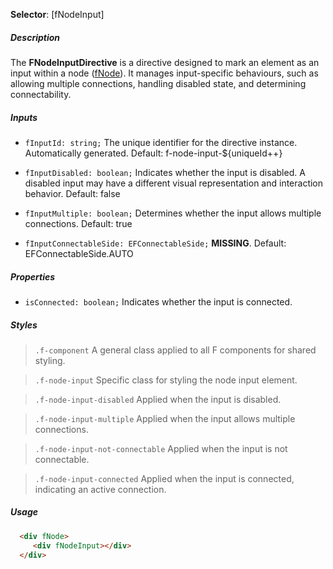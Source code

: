 ﻿**Selector**: [fNodeInput]

##### Description

The **FNodeInputDirective** is a directive designed to mark an element as an input within a node ([fNode](#FNodeDirective)). It manages input-specific behaviours, such as allowing multiple connections, handling disabled state, and determining connectability.

##### Inputs

* `fInputId: string;` The unique identifier for the directive instance. Automatically generated. Default: f-node-input-${uniqueId++}

* `fInputDisabled: boolean;` Indicates whether the input is disabled. A disabled input may have a different visual representation and interaction behavior. Default: false
* `fInputMultiple: boolean;` Determines whether the input allows multiple connections. Default: true
* `fInputConnectableSide: EFConnectableSide;` **MISSING**. Default: EFConnectableSide.AUTO

##### Properties

* `isConnected: boolean;` Indicates whether the input is connected.

##### Styles

> `.f-component` A general class applied to all F components for shared styling.

> `.f-node-input` Specific class for styling the node input element.

> `.f-node-input-disabled` Applied when the input is disabled.

> `.f-node-input-multiple` Applied when the input allows multiple connections.

> `.f-node-input-not-connectable` Applied when the input is not connectable.

> `.f-node-input-connected` Applied when the input is connected, indicating an active connection.

##### Usage

```html
  <div fNode>
     <div fNodeInput></div> 
  </div> 
```
